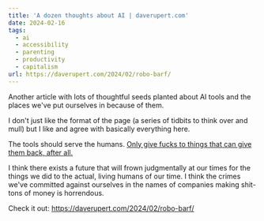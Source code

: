 ```yaml
---
title: 'A dozen thoughts about AI | daverupert.com'
date: 2024-02-16
tags:
  - ai
  - accessibility
  - parenting
  - productivity
  - capitalism
url: https://daverupert.com/2024/02/robo-barf/
---
```


Another article with lots of thoughtful seeds planted about AI tools and the places we've put ourselves in because of them.

I don't just like the format of the page (a series of tidbits to think over and mull) but I like and agree with basically everything here.

The tools should serve the humans. [Only give fucks to things that can give them back, after all.](https://drhayes.io/links/2024/02/a-unified-theory-of-fucks/)

I think there exists a future that will frown judgmentally at our times for the things we did to the actual, living humans of our time. I think the crimes we've committed against ourselves in the names of companies making shit-tons of money is horrendous.

Check it out: https://daverupert.com/2024/02/robo-barf/

